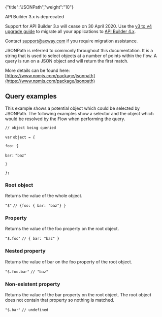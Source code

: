 {"title":"JSONPath","weight":"10"}

API Builder 3.x is deprecated

Support for API Builder 3.x will cease on 30 April 2020. Use the [v3 to v4 upgrade guide](https://docs.axway.com/bundle/API_Builder_4x_allOS_en/page/api_builder_v3_to_v4_upgrade_guide.html) to migrate all your applications to [API Builder 4.x](https://docs.axway.com/bundle/API_Builder_4x_allOS_en/page/api_builder_getting_started_guide.html).

Contact [support@axway.com](mailto:support@axway.com) if you require migration assistance.

JSONPath is referred to commonly throughout this documentation. It is a string that is used to select objects at a number of points within the flow. A query is run on a JSON object and will return the first match.

More details can be found here: [https://www.npmjs.com/package/jsonpath](https://www.npmjs.com/package/jsonpath)

## Query examples

This example shows a potential object which could be selected by JSONPath. The following examples show a selector and the object which would be resolved by the Flow when performing the query.

`// object being queried`

`var` `object = {`

`foo: {`

`bar:` `"baz"`

`}`

`};`

### Root object

Returns the value of the whole object.

`"$"`  `// {foo: { bar: "baz"} }`

### Property

Returns the value of the foo property on the root object.

`"$.foo"`  `// { bar: "baz" }`

### Nested property

Returns the value of bar on the foo property of the root object.

`"$.foo.bar"`  `// "baz"`

### Non-existent property

Returns the value of the bar property on the root object. The root object does not contain that property so nothing is matched.

`"$.bar"`  `// undefined`
